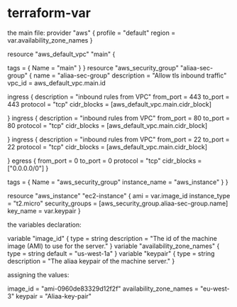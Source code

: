 # terraform-var
the main file:
provider "aws" {
    profile = "default"
    region = var.availability_zone_names
}

resource "aws_default_vpc" "main" {

  tags = {
    Name = "main"
  }
}
resource "aws_security_group" "aliaa-sec-group" {
  name        = "aliaa-sec-group"
  description = "Allow tls inbound traffic"
  vpc_id      = aws_default_vpc.main.id

  ingress {
    description      = "inbound rules from VPC"
    from_port        = 443
    to_port          = 443
    protocol         = "tcp"
    cidr_blocks      = [aws_default_vpc.main.cidr_block]


  }
  ingress {
    description      = "inbound rules from VPC"
    from_port        = 80
    to_port          = 80
    protocol         = "tcp"
    cidr_blocks      = [aws_default_vpc.main.cidr_block]

  }
  ingress {
    description      = "inbound rules from VPC"
    from_port        = 22
    to_port          = 22
    protocol         = "tcp"
    cidr_blocks      = [aws_default_vpc.main.cidr_block]

  }
  egress {
    from_port        = 0
    to_port          = 0
    protocol         = "tcp"
    cidr_blocks      = ["0.0.0.0/0"]
  }

  tags = {
    Name = "aws_security_group"
    instance_name = "aws_instance"
  }
}

resource "aws_instance" "ec2-instance" {
    ami = var.image_id
    instance_type = "t2.micro"
    security_groups = [aws_security_group.aliaa-sec-group.name]
    key_name = var.keypair
}


the variables declaration:

variable "image_id" {
  type        = string
  description = "The id of the machine image (AMI) to use for the server."
}
variable "availability_zone_names" {
  type    = string
  default = "us-west-1a"
}
variable "keypair" {
  type        = string
  description = "The aliaa keypair of the machine server."
}

assigning the values:

image_id = "ami-0960de83329d12f2f"
availability_zone_names = "eu-west-3"
keypair = "Aliaa-key-pair"

